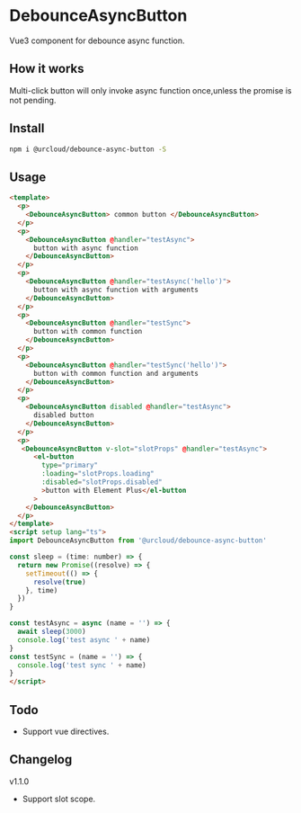 # DebounceAsyncButton

Vue3 component for debounce async function.
## How it works
Multi-click button will only invoke async function once,unless the promise is not pending.
## Install

```bash
npm i @urcloud/debounce-async-button -S

```

## Usage 

```html
<template>
  <p>
    <DebounceAsyncButton> common button </DebounceAsyncButton>
  </p>
  <p>
    <DebounceAsyncButton @handler="testAsync">
      button with async function
    </DebounceAsyncButton>
  </p>
  <p>
    <DebounceAsyncButton @handler="testAsync('hello')">
      button with async function with arguments
    </DebounceAsyncButton>
  </p>
  <p>
    <DebounceAsyncButton @handler="testSync">
      button with common function
    </DebounceAsyncButton>
  </p>
  <p>
    <DebounceAsyncButton @handler="testSync('hello')">
      button with common function and arguments
    </DebounceAsyncButton>
  </p>
  <p>
    <DebounceAsyncButton disabled @handler="testAsync">
      disabled button
    </DebounceAsyncButton>
  </p>
  <p>
   <DebounceAsyncButton v-slot="slotProps" @handler="testAsync">
      <el-button
        type="primary"
        :loading="slotProps.loading"
        :disabled="slotProps.disabled"
        >button with Element Plus</el-button
      >
    </DebounceAsyncButton>
  </p>
</template>
<script setup lang="ts">
import DebounceAsyncButton from '@urcloud/debounce-async-button'

const sleep = (time: number) => {
  return new Promise((resolve) => {
    setTimeout(() => {
      resolve(true)
    }, time)
  })
}

const testAsync = async (name = '') => {
  await sleep(3000)
  console.log('test async ' + name)
}
const testSync = (name = '') => {
  console.log('test sync ' + name)
}
</script>

```
## Todo

- Support vue directives. 

## Changelog
v1.1.0
- Support slot scope. 
